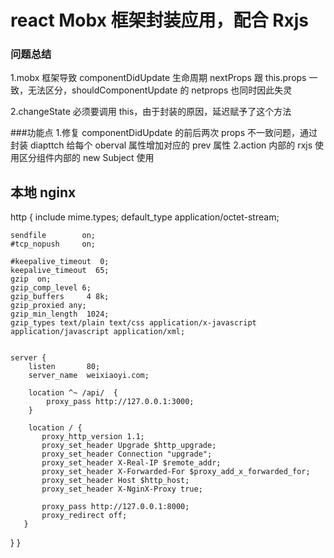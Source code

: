 # react Mobx 框架封装应用，配合 Rxjs

### 问题总结

1.mobx 框架导致 componentDidUpdate 生命周期 nextProps 跟 this.props 一致，无法区分，shouldComponentUpdate 的 netprops 也同时因此失灵

2.changeState 必须要调用 this，由于封装的原因，延迟赋予了这个方法

###功能点 1.修复 componentDidUpdate 的前后两次 props 不一致问题，通过封装 diapttch 给每个 oberval 属性增加对应的 prev 属性
2.action 内部的 rxjs 使用区分组件内部的 new Subject 使用

## 本地 nginx

http {
include mime.types;
default_type application/octet-stream;

    sendfile        on;
    #tcp_nopush     on;

    #keepalive_timeout  0;
    keepalive_timeout  65;
    gzip  on;
    gzip_comp_level 6;
    gzip_buffers     4 8k;
    gzip_proxied any;
    gzip_min_length  1024;
    gzip_types text/plain text/css application/x-javascript application/javascript application/xml;


    server {
        listen       80;
        server_name  weixiaoyi.com;

        location ^~ /api/  {
            proxy_pass http://127.0.0.1:3000;
        }

        location / {
           proxy_http_version 1.1;
           proxy_set_header Upgrade $http_upgrade;
           proxy_set_header Connection "upgrade";
           proxy_set_header X-Real-IP $remote_addr;
           proxy_set_header X-Forwarded-For $proxy_add_x_forwarded_for;
           proxy_set_header Host $http_host;
           proxy_set_header X-NginX-Proxy true;

           proxy_pass http://127.0.0.1:8000;
           proxy_redirect off;
       }

}
}
